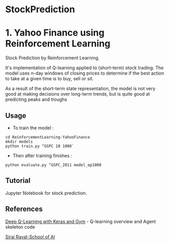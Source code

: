 # StockPrediction

# 1. Yahoo Finance using Reinforcement Learning
Stock Prediction by Reinforcement Learning.

It's implementation of Q-learning applied to (short-term) stock trading. 
The model uses n-day windows of closing prices to determine if the best action to take at a given time is to buy, sell or sit.

As a result of the short-term state representation, the model is not very good at making decisions over long-term trends, but is quite good at predicting peaks and troughs
## Usage

- To train the model :   
```
cd ReinforcementLearning-YahooFinance
mkdir models
python train.py ^GSPC 10 1000`
```
- Then after training finishes : 
```
python evaluate.py ^GSPC_2011 model_ep1000
```
## Tutorial 
Jupyter Notebook for stock prediction.

## References 
[Deep Q-Learning with Keras and Gym](https://keon.io/deep-q-learning/) - Q-learning overview and Agent skeleton code

[Siraj Raval-School of AI](https://www.theschool.ai/courses/move-37-course/)



